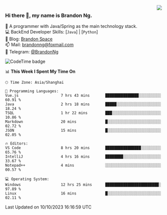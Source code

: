 <img  align="right" src="https://github-readme-stats-brandon0824.vercel.app/api/top-langs/?username=brandon0824&layout=compact">

### Hi there 👋, my name is Brandon Ng.

🌱 A programmer with Java/Spring as the main technology stack.  
💻 BackEnd Developer Skills: [`Java`] | [`Python`]  
📝 Blog: [Brandon Space](https://brandonng.tech)  
📫 Mail: brandonng@foxmail.com  
📰 Telegram: [@BrandonNg](https://t.me/BrandonNg24)  

![CodeTime badge](https://img.shields.io/endpoint?style=flat-square&url=https%3A%2F%2Fapi.codetime.dev%2Fshield%3Fid%3D128%26project%3D%26in%3D604800000)

<!--START_SECTION:waka-->
📊 **This Week I Spent My Time On** 

```text
🕑︎ Time Zone: Asia/Shanghai

💬 Programming Languages: 
Vue.js                   7 hrs 43 mins       ███████████████░░░░░░░░░░   60.91 % 
Java                     2 hrs 18 mins       █████░░░░░░░░░░░░░░░░░░░░   18.24 % 
TSQL                     1 hr 22 mins        ███░░░░░░░░░░░░░░░░░░░░░░   10.86 % 
Markdown                 20 mins             █░░░░░░░░░░░░░░░░░░░░░░░░   02.72 % 
JSON                     15 mins             █░░░░░░░░░░░░░░░░░░░░░░░░   02.05 % 

🔥 Editors: 
VS Code                  8 hrs 20 mins       ████████████████░░░░░░░░░   65.76 % 
IntelliJ                 4 hrs 16 mins       ████████░░░░░░░░░░░░░░░░░   33.67 % 
Notepad++                4 mins              ░░░░░░░░░░░░░░░░░░░░░░░░░   00.57 % 

💻 Operating System: 
Windows                  12 hrs 25 mins      ████████████████████████░   97.89 % 
Linux                    16 mins             █░░░░░░░░░░░░░░░░░░░░░░░░   02.11 % 
```


 Last Updated on 10/10/2023 16:16:59 UTC
<!--END_SECTION:waka-->
